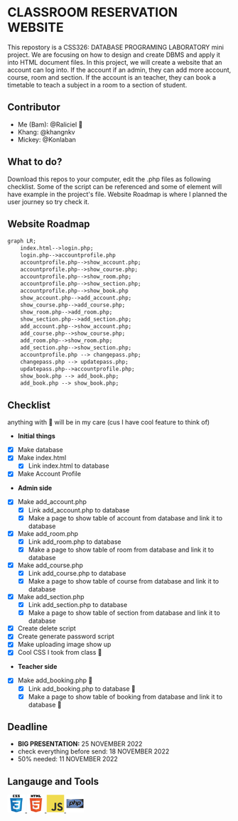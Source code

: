# CLASSROOM RESERVATION WEBSITE

This repostory is a CSS326: DATABASE PROGRAMING LABORATORY mini project. We are focusing on how to design and create DBMS and apply it into HTML document files. In this project, we will create a website that an account can log into. If the account if an admin, they can add more account, course, room and section. If the account is an teacher, they can book a timetable to teach a subject in a room to a section of student. 

## Contributor

* Me (Bam): @Raliciel :pleading_face:
* Khang: @khangnkv
* Mickey: @Konlaban

## What to do?

Download this repos to your computer, edit the .php files as following checklist. Some of the script can be referenced and some of element will have example in the project's file. Website Roadmap is where I planned the user journey so try check it.

## Website Roadmap
```mermaid
graph LR;
    index.html-->login.php;
    login.php-->accountprofile.php
    accountprofile.php-->show_account.php;
    accountprofile.php-->show_course.php;
    accountprofile.php-->show_room.php;
    accountprofile.php-->show_section.php;
    accountprofile.php-->show_book.php
    show_account.php-->add_account.php;
    show_course.php-->add_course.php;
    show_room.php-->add_room.php;
    show_section.php-->add_section.php;
    add_account.php-->show_account.php;
    add_course.php-->show_course.php;
    add_room.php-->show_room.php;
    add_section.php-->show_section.php;
    accountprofile.php --> changepass.php;
    changepass.php --> updatepass.php;
    updatepass.php-->accountprofile.php;
    show_book.php --> add_book.php;
    add_book.php --> show_book.php;
```

## Checklist

anything with :pleading_face: will be in my care (cus I have cool feature to think of)

* **Initial things**
- [x] Make database
- [x] Make index.html
  - [x] Link index.html to database
- [x] Make Account Profile 
* **Admin side**
- [x] Make add_account.php
  - [x] Link add_account.php to database
  - [x] Make a page to show table of account from database and link it to database
- [x] Make add_room.php
  - [x] Link add_room.php to database
  - [x] Make a page to show table of room from database and link it to database
- [x] Make add_course.php
  - [x] Link add_course.php to database
  - [x] Make a page to show table of course from database and link it to database
- [x] Make add_section.php
  - [x] Link add_section.php to database
  - [x] Make a page to show table of section from database and link it to database
- [x] Create delete script
- [x] Create generate password script
- [x] Make uploading image show up
- [x] Cool CSS I took from class :pleading_face:
* **Teacher side**
- [x] Make add_booking.php :pleading_face:
  - [x] Link add_booking.php to database :pleading_face:
  - [x] Make a page to show table of booking from database and link it to database :pleading_face:

## Deadline
 * **BIG PRESENTATION:** 25 NOVEMBER 2022
 * check everything before send: 18 NOVEMBER 2022
 * 50% needed: 11 NOVEMBER 2022

## Langauge and Tools

<p align="left"> <a href="https://www.w3schools.com/css/" target="_blank" rel="noreferrer"> <img src="https://raw.githubusercontent.com/devicons/devicon/master/icons/css3/css3-original-wordmark.svg" alt="css3" width="40" height="40"/> </a> <a href="https://www.w3.org/html/" target="_blank" rel="noreferrer"> <img src="https://raw.githubusercontent.com/devicons/devicon/master/icons/html5/html5-original-wordmark.svg" alt="html5" width="40" height="40"/> </a> <a href="https://developer.mozilla.org/en-US/docs/Web/JavaScript" target="_blank" rel="noreferrer"> <img src="https://raw.githubusercontent.com/devicons/devicon/master/icons/javascript/javascript-original.svg" alt="javascript" width="40" height="40"/> </a> <a href="https://www.php.net" target="_blank" rel="noreferrer"> <img src="https://raw.githubusercontent.com/devicons/devicon/master/icons/php/php-original.svg" alt="php" width="40" height="40"/> </a> </p>